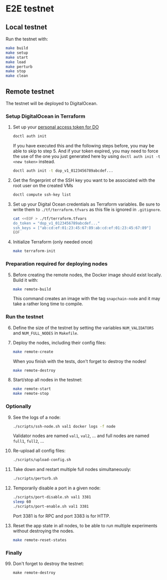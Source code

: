 # E2E testnet

## Local testnet

Run the testnet with:
```sh
make build
make setup
make start
make load
make perturb
make stop
make clean
```

## Remote testnet

The testnet will be deployed to DigitalOcean.

### Setup DigitalOcean in Terraform

1. Set up your [personal access token for DO](https://docs.digitalocean.com/reference/api/create-personal-access-token/)
    ```bash
    doctl auth init
    ```
    If you have executed this and the following steps before, you may be able to skip to step 5.
    And if your token expired, you may need to force the use of the one you just generated here by using `doctl auth init -t <new token>` instead.
    ```bash
    doctl auth init -t dop_v1_0123456789abcdef...
    ```
2. Get the fingerprint of the SSH key you want to be associated with the root user on the created VMs
    ```bash
    doctl compute ssh-key list
    ```
3. Set up your Digital Ocean credentials as Terraform variables. Be sure to write them to `./tf/terraform.tfvars` as this file is ignored in `.gitignore`.
    ```bash
    cat <<EOF > ./tf/terraform.tfvars
    do_token = "dop_v1_0123456789abcdef..."
    ssh_keys = ["ab:cd:ef:01:23:45:67:89:ab:cd:ef:01:23:45:67:89"]
    EOF
    ```
4. Initialize Terraform (only needed once)
    ```bash
    make terraform-init
    ```

### Preparation required for deploying nodes

5. Before creating the remote nodes, the Docker image should exist locally. Build it with:
    ```sh
    make remote-build
    ```
    This command creates an image with the tag `snapchain-node` and it may take a rather long time to compile.

### Run the testnet

6. Define the size of the testnet by setting the variables `NUM_VALIDATORS` and `NUM_FULL_NODES` in
   `Makefile`.

7. Deploy the nodes, including their config files:
    ```sh
    make remote-create
    ```

    When you finish with the tests, don't forget to destroy the nodes!
    ```sh
    make remote-destroy
    ```

8. Start/stop all nodes in the testnet:
    ```sh
    make remote-start
    make remote-stop
    ```

### Optionally 

9. See the logs of a node:
    ```sh
    ./scripts/ssh-node.sh val1 docker logs -f node
    ```
    Validator nodes are named `val1`, `val2`, ... and full nodes are named `full1`, `full2`, ...

10. Re-upload all config files:
    ```sh
    ./scripts/upload-config.sh
    ```

11. Take down and restart multiple full nodes simultaneously:
    ```sh
    ./scripts/perturb.sh
    ```

12. Temporarily disable a port in a given node:
    ```sh
    ./scripts/port-disable.sh val1 3381
    sleep 60
    ./scripts/port-enable.sh val1 3381
    ```
    Port 3381 is for RPC and port 3383 is for HTTP.

13. Reset the app state in all nodes, to be able to run multiple experiments without destroying the nodes.
    ```sh
    make remote-reset-states
    ```

### Finally

99. Don't forget to destroy the testnet:
    ```
    make remote-destroy
    ```
